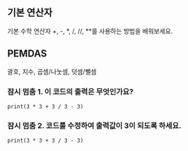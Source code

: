 ## 기본 연산자

기본 수학 연산자 +, -, *, /, //, **를 사용하는 방법을 배워보세요.

## PEMDAS  
괄호, 지수, 곱셈/나눗셈, 덧셈/뺄셈  

### 잠시 멈춤 1. 이 코드의 출력은 무엇인가요?  
`print(3 * 3 + 3 / 3 - 3)`

### 잠시 멈춤 2. 코드를 수정하여 출력값이 3이 되도록 하세요.  
`print(3 * 3 + 3 / 3 - 3)`